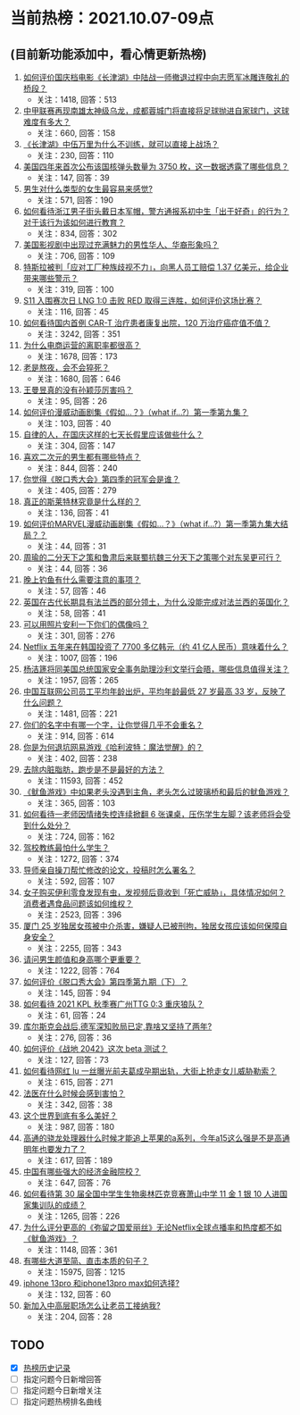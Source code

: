 # 当前热榜：2021.10.07-09点
## (目前新功能添加中，看心情更新热榜)
1. [如何评价国庆档电影《长津湖》中陆战一师撤退过程中向志愿军冰雕连敬礼的桥段？](https://www.zhihu.com/question/490506104)
    * 关注：1418, 回答：513
2. [中甲联赛再现南雄太神级乌龙，成都蓉城门将直接将足球抛进自家球门，这球难度有多大？](https://www.zhihu.com/question/490768292)
    * 关注：660, 回答：158
3. [《长津湖》中伍万里为什么不训练，就可以直接上战场？](https://www.zhihu.com/question/490297947)
    * 关注：230, 回答：110
4. [美国四年来首次公布该国核弹头数量为 3750 枚，这一数据透露了哪些信息？](https://www.zhihu.com/question/490840493)
    * 关注：147, 回答：39
5. [男生对什么类型的女生最容易来感觉?](https://www.zhihu.com/question/331040438)
    * 关注：571, 回答：190
6. [如何看待浙江男子街头戴日本军帽，警方通报系初中生「出于好奇」的行为？对于该行为该如何进行教育？](https://www.zhihu.com/question/490855500)
    * 关注：834, 回答：302
7. [美国影视剧中出现过充满魅力的男性华人、华裔形象吗？](https://www.zhihu.com/question/486092829)
    * 关注：706, 回答：109
8. [特斯拉被判「应对工厂种族歧视不力」，向黑人员工赔偿 1.37 亿美元，给企业带来哪些警示？](https://www.zhihu.com/question/490722299)
    * 关注：319, 回答：100
9. [S11 入围赛次日 LNG 1:0 击败 RED 取得三连胜，如何评价这场比赛？](https://www.zhihu.com/question/490920170)
    * 关注：116, 回答：45
10. [如何看待国内首例 CAR-T 治疗患者康复出院，120 万治疗癌症值不值？](https://www.zhihu.com/question/484968084)
    * 关注：3242, 回答：351
11. [为什么电商运营的离职率都很高？](https://www.zhihu.com/question/456735741)
    * 关注：1678, 回答：173
12. [老是熬夜，会不会猝死？](https://www.zhihu.com/question/482385790)
    * 关注：1680, 回答：646
13. [王曼昱真的没有孙颖莎厉害吗？](https://www.zhihu.com/question/489894689)
    * 关注：95, 回答：26
14. [如何评价漫威动画剧集《假如…？》（what if...?）第一季第九集？](https://www.zhihu.com/question/490881786)
    * 关注：103, 回答：40
15. [自律的人，在国庆这样的七天长假里应该做些什么？](https://www.zhihu.com/question/490010842)
    * 关注：304, 回答：147
16. [喜欢二次元的男生都有哪些特点？](https://www.zhihu.com/question/443576869)
    * 关注：844, 回答：240
17. [你觉得《脱口秀大会》第四季的冠军会是谁？](https://www.zhihu.com/question/483999026)
    * 关注：405, 回答：279
18. [真正的斯莱特林究竟是什么样的？](https://www.zhihu.com/question/40177094)
    * 关注：136, 回答：41
19. [如何评价MARVEL漫威动画剧集《假如…？》（what if...?）第一季第九集大结局？？](https://www.zhihu.com/question/489802581)
    * 关注：44, 回答：31
20. [周瑜的二分天下之策和鲁肃后来联蜀抗魏三分天下之策哪个对东吴更可行？](https://www.zhihu.com/question/490169352)
    * 关注：44, 回答：36
21. [晚上钓鱼有什么需要注意的事项？](https://www.zhihu.com/question/485470923)
    * 关注：57, 回答：46
22. [英国在古代长期具有法兰西的部分领土，为什么没能完成对法兰西的英国化？](https://www.zhihu.com/question/486204036)
    * 关注：58, 回答：41
23. [可以用照片安利一下你们的偶像吗？](https://www.zhihu.com/question/485220576)
    * 关注：301, 回答：276
24. [Netflix 五年来在韩国投资了 7700 多亿韩元（约 41 亿人民币）意味着什么？](https://www.zhihu.com/question/489919262)
    * 关注：1007, 回答：196
25. [杨洁篪将同美国总统国家安全事务助理沙利文举行会晤，哪些信息值得关注？](https://www.zhihu.com/question/490818201)
    * 关注：1957, 回答：265
26. [中国互联网公司员工平均年龄出炉，平均年龄最低 27 岁最高 33 岁，反映了什么问题？](https://www.zhihu.com/question/490839986)
    * 关注：1481, 回答：221
27. [你们的名字中有哪一个字，让你觉得几乎不会重名？](https://www.zhihu.com/question/394908564)
    * 关注：914, 回答：614
28. [你是为何退坑网易游戏《哈利波特：魔法觉醒》的？](https://www.zhihu.com/question/487128720)
    * 关注：402, 回答：238
29. [去除内脏脂肪，跑步是不是最好的方法？](https://www.zhihu.com/question/427095682)
    * 关注：11593, 回答：452
30. [《鱿鱼游戏》中如果老头没遇到主角，老头怎么过玻璃桥和最后的鱿鱼游戏？](https://www.zhihu.com/question/489662099)
    * 关注：365, 回答：103
31. [如何看待一老师因情绪失控连续掀翻 6 张课桌，压伤学生左脚？该老师将会受到什么处分？](https://www.zhihu.com/question/490837719)
    * 关注：724, 回答：162
32. [驾校教练最怕什么学生？](https://www.zhihu.com/question/453063198)
    * 关注：1272, 回答：374
33. [导师亲自操刀帮忙修改的论文，投稿时怎么署名？](https://www.zhihu.com/question/490072301)
    * 关注：592, 回答：107
34. [女子购买伊利零食发现有虫，发视频后竟收到「死亡威胁」，具体情况如何？消费者遇食品问题该如何维权？](https://www.zhihu.com/question/490817072)
    * 关注：2523, 回答：396
35. [厦门 25 岁独居女孩被中介杀害，嫌疑人已被刑拘，独居女孩应该如何保障自身安全？](https://www.zhihu.com/question/490734182)
    * 关注：2255, 回答：343
36. [请问男生颜值和身高哪个更重要？](https://www.zhihu.com/question/477976718)
    * 关注：1222, 回答：764
37. [如何评价《脱口秀大会》第四季第九期（下）？](https://www.zhihu.com/question/490899384)
    * 关注：145, 回答：94
38. [如何看待 2021 KPL 秋季赛广州TTG 0:3 重庆狼队？](https://www.zhihu.com/question/490707945)
    * 关注：61, 回答：24
39. [库尔斯克会战后,德军深知败局已定,靠啥又坚持了两年?](https://www.zhihu.com/question/438544412)
    * 关注：276, 回答：36
40. [如何评价《战地 2042》这次 beta 测试？](https://www.zhihu.com/question/490741197)
    * 关注：127, 回答：73
41. [如何看待网红 lu 一丝曝光前夫葛成孕期出轨，大街上抢走女儿威胁勒索？](https://www.zhihu.com/question/490493063)
    * 关注：615, 回答：271
42. [法医在什么时候会感到害怕？](https://www.zhihu.com/question/385085946)
    * 关注：342, 回答：38
43. [这个世界到底有多么美好？](https://www.zhihu.com/question/317298419)
    * 关注：987, 回答：180
44. [高通的骁龙处理器什么时候才能追上苹果的a系列，今年a15这么强是不是高通明年也要发力了？](https://www.zhihu.com/question/488600218)
    * 关注：617, 回答：189
45. [中国有哪些强大的经济金融院校？](https://www.zhihu.com/question/482063766)
    * 关注：647, 回答：76
46. [如何看待第 30 届全国中学生生物奥林匹克竞赛萧山中学 11 金 1 银 10 人进国家集训队的成绩？](https://www.zhihu.com/question/490698366)
    * 关注：1265, 回答：226
47. [为什么评分更高的《弥留之国爱丽丝》无论Netflix全球点播率和热度都不如《鱿鱼游戏》？](https://www.zhihu.com/question/489547519)
    * 关注：1148, 回答：361
48. [有哪些大道至简、直击本质的句子？](https://www.zhihu.com/question/466361764)
    * 关注：15975, 回答：1215
49. [iphone 13pro 和iphone13pro max如何选择?](https://www.zhihu.com/question/489626251)
    * 关注：132, 回答：60
50. [新加入中高层职场怎么让老员工接纳我?](https://www.zhihu.com/question/483303266)
    * 关注：204, 回答：28
## TODO
* [x] [热榜历史记录](hot_history/AllHot.md)
* [ ] 指定问题今日新增回答
* [ ] 指定问题今日新增关注
* [ ] 指定问题热榜排名曲线
